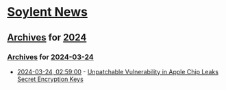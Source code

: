 # [Soylent News](../../../README.md)

## [Archives](../../index.md) for [2024](../index.md)

### [Archives](../../index.md) for [2024-03-24](index.md)

* [2024-03-24, 02:59:00](https://soylentnews.org/article.pl?sid=24/03/23/0126253&from=rss) - [Unpatchable Vulnerability in Apple Chip Leaks Secret Encryption Keys](https://soylentnews.org/article.pl?sid=24/03/23/0126253&from=rss)
